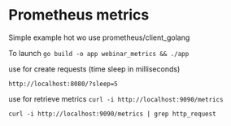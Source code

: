 # Prometheus metrics

Simple example hot wo use prometheus/client_golang


To launch
`go build -o app webinar_metrics && ./app`

use for create requests (time sleep in milliseconds)

`http://localhost:8080/?sleep=5`

use for retrieve metrics
`curl -i http://localhost:9090/metrics`

`curl -i http://localhost:9090/metrics | grep http_request`